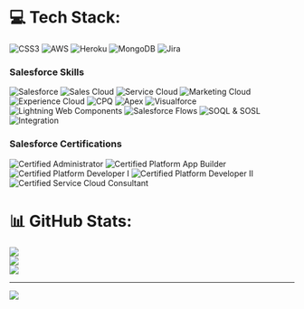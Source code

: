 
# 💻 Tech Stack:
![CSS3](https://img.shields.io/badge/css3-%231572B6.svg?style=for-the-badge&logo=css3&logoColor=white) ![AWS](https://img.shields.io/badge/AWS-%23FF9900.svg?style=for-the-badge&logo=amazon-aws&logoColor=white) ![Heroku](https://img.shields.io/badge/heroku-%23430098.svg?style=for-the-badge&logo=heroku&logoColor=white) ![MongoDB](https://img.shields.io/badge/MongoDB-%234ea94b.svg?style=for-the-badge&logo=mongodb&logoColor=white) ![Jira](https://img.shields.io/badge/jira-%230A0FFF.svg?style=for-the-badge&logo=jira&logoColor=white)

### Salesforce Skills 
![Salesforce](https://img.shields.io/badge/Salesforce-00A1E0.svg?style=for-the-badge&logo=salesforce&logoColor=white) ![Sales Cloud](https://img.shields.io/badge/Sales%20Cloud-00A1E0.svg?style=for-the-badge&logo=salesforce&logoColor=white) ![Service Cloud](https://img.shields.io/badge/Service%20Cloud-00A1E0.svg?style=for-the-badge&logo=salesforce&logoColor=white) ![Marketing Cloud](https://img.shields.io/badge/Marketing%20Cloud-00A1E0.svg?style=for-the-badge&logo=salesforce&logoColor=white) ![Experience Cloud](https://img.shields.io/badge/Experience%20Cloud-00A1E0.svg?style=for-the-badge&logo=salesforce&logoColor=white) ![CPQ](https://img.shields.io/badge/CPQ-00A1E0.svg?style=for-the-badge&logo=salesforce&logoColor=white) ![Apex](https://img.shields.io/badge/Apex-00A1E0.svg?style=for-the-badge&logo=salesforce&logoColor=white) ![Visualforce](https://img.shields.io/badge/Visualforce-00A1E0.svg?style=for-the-badge&logo=salesforce&logoColor=white) ![Lightning Web Components](https://img.shields.io/badge/Lightning%20Web%20Components-00A1E0.svg?style=for-the-badge&logo=salesforce&logoColor=white) ![Salesforce Flows](https://img.shields.io/badge/Salesforce%20Flows-00A1E0.svg?style=for-the-badge&logo=salesforce&logoColor=white) ![SOQL & SOSL](https://img.shields.io/badge/SOQL%20%26%20SOSL-00A1E0.svg?style=for-the-badge&logo=salesforce&logoColor=white) ![Integration](https://img.shields.io/badge/Integration-00A1E0.svg?style=for-the-badge&logo=salesforce&logoColor=white) 

### Salesforce Certifications  
![Certified Administrator](https://img.shields.io/badge/Certified%20Administrator-00A1E0.svg?style=for-the-badge&logo=salesforce&logoColor=white) ![Certified Platform App Builder](https://img.shields.io/badge/Platform%20App%20Builder-00A1E0.svg?style=for-the-badge&logo=salesforce&logoColor=white) ![Certified Platform Developer I](https://img.shields.io/badge/Platform%20Developer%20I-00A1E0.svg?style=for-the-badge&logo=salesforce&logoColor=white) ![Certified Platform Developer II](https://img.shields.io/badge/Platform%20Developer%20II-00A1E0.svg?style=for-the-badge&logo=salesforce&logoColor=white) ![Certified Service Cloud Consultant](https://img.shields.io/badge/Service%20Cloud%20Consultant-00A1E0.svg?style=for-the-badge&logo=salesforce&logoColor=white)  



# 📊 GitHub Stats:
![](https://github-readme-stats.vercel.app/api?username=PawanPSAG&theme=dark&hide_border=false&include_all_commits=true&count_private=true)<br/>
![](https://github-readme-streak-stats.herokuapp.com/?user=PawanPSAG&theme=dark&hide_border=false)<br/>
![](https://github-readme-stats.vercel.app/api/top-langs/?username=PawanPSAG&theme=dark&hide_border=false&include_all_commits=true&count_private=true&layout=compact)

---
[![](https://visitcount.itsvg.in/api?id=PawanPSAG&icon=0&color=0)](https://visitcount.itsvg.in)

<!-- Proudly created with GPRM ( https://gprm.itsvg.in ) -->
